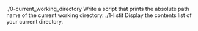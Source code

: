 ./0-current_working_directory Write a script that prints the absolute path name of the current working directory.
./1-listit Display the contents list of your current directory.

